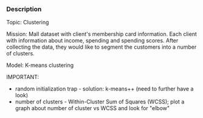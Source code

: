 ### Description

Topic: Clustering

Mission: 
Mall dataset with client's membership card information.
Each client with information about income, spending and spending scores.
After collecting the data, they would like to segment the customers into a number of clusters.

Model: K-means clustering

IMPORTANT:
- random initialization trap - solution: k-means++ (need to further have a look)
- number of clusters - Within-Cluster Sum of Squares (WCSS); 
plot a graph about number of cluster vs WCSS and look for "elbow"

